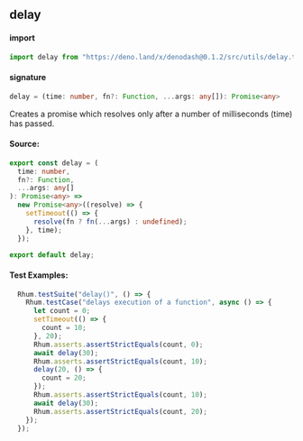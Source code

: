 
## delay

#### import
```typescript
import delay from "https://deno.land/x/denodash@0.1.2/src/utils/delay.ts"
```

#### signature
```typescript
delay = (time: number, fn?: Function, ...args: any[]): Promise<any>
```

Creates a promise which resolves only after a number of milliseconds (time) has passed.

#### Source:

```typescript
export const delay = (
  time: number,
  fn?: Function,
  ...args: any[]
): Promise<any> =>
  new Promise<any>((resolve) => {
    setTimeout(() => {
      resolve(fn ? fn(...args) : undefined);
    }, time);
  });

export default delay;

```

#### Test Examples: 

```typescript
  Rhum.testSuite("delay()", () => {
    Rhum.testCase("delays execution of a function", async () => {
      let count = 0;
      setTimeout(() => {
        count = 10;
      }, 20);
      Rhum.asserts.assertStrictEquals(count, 0);
      await delay(30);
      Rhum.asserts.assertStrictEquals(count, 10);
      delay(20, () => {
        count = 20;
      });
      Rhum.asserts.assertStrictEquals(count, 10);
      await delay(30);
      Rhum.asserts.assertStrictEquals(count, 20);
    });
  });
```

  